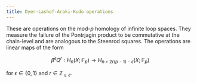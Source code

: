 ```yaml
---
title: Dyer-Lashof-Araki-Kudo operations
---
```


These are operations on the mod-$p$ homology of infinite loop spaces. They measure the failure of the Pontrjagin product to be commutative at the chain-level and are analogous to the Steenrod squares. The operations are linear maps of the form

$$
\displaystyle \beta^\epsilon Q^r: H_n(X;\mathbb{F}_p) \to H_{n + 2r(p-1)
-\epsilon}(X;\mathbb{F}_p)
$$

for $\epsilon \in \{0,1\}$ and $r \in \mathbb{Z}_{\geq \epsilon}$.